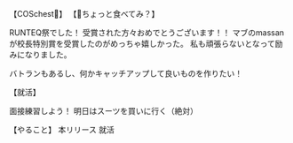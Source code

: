 【COSchest👗】
【🍓ちょっと食べてみ？】

RUNTEQ祭でした！
受賞された方々おめでとうございます！！
マブのmassanが校長特別賞を受賞したのがめっちゃ嬉しかった。
私も頑張らないとなって励みになりました。

バトランもあるし、何かキャッチアップして良いものを作りたい！

【就活】

面接練習しよう！
明日はスーツを買いに行く（絶対）

【やること】
本リリース
就活

